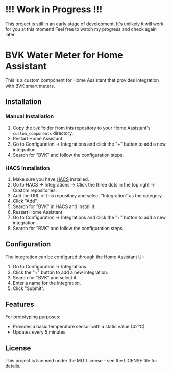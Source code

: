 # !!! Work in Progress !!! 

This project is still in an early stage of development. It's unlikely it will work for you at this moment!
Feel free to watch my progress and check again later

# BVK Water Meter for Home Assistant

This is a custom component for Home Assistant that provides integration with BVK smart meters.

## Installation

### Manual Installation

1. Copy the `bvk` folder from this repository to your Home Assistant's `custom_components` directory.
2. Restart Home Assistant.
3. Go to Configuration -> Integrations and click the "+" button to add a new integration.
4. Search for "BVK" and follow the configuration steps.

### HACS Installation

1. Make sure you have [HACS](https://hacs.xyz/) installed.
2. Go to HACS -> Integrations -> Click the three dots in the top right -> Custom repositories.
3. Add the URL of this repository and select "Integration" as the category.
4. Click "Add".
5. Search for "BVK" in HACS and install it.
6. Restart Home Assistant.
7. Go to Configuration -> Integrations and click the "+" button to add a new integration.
8. Search for "BVK" and follow the configuration steps.

## Configuration

The integration can be configured through the Home Assistant UI:

1. Go to Configuration -> Integrations.
2. Click the "+" button to add a new integration.
3. Search for "BVK" and select it.
4. Enter a name for the integration.
5. Click "Submit".

## Features

For prototyping purposes:
- Provides a basic temperature sensor with a static value (42°C)
- Updates every 5 minutes

## License

This project is licensed under the MIT License - see the LICENSE file for details.
